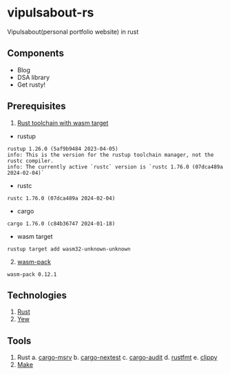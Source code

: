 # vipulsabout-rs

Vipulsabout(personal portfolio website) in rust

## Components

- Blog
- DSA library
- Get rusty!

## Prerequisites

1. [Rust toolchain with wasm target](https://www.rust-lang.org/tools/install)

- rustup

```
rustup 1.26.0 (5af9b9484 2023-04-05)
info: This is the version for the rustup toolchain manager, not the rustc compiler.
info: The currently active `rustc` version is `rustc 1.76.0 (07dca489a 2024-02-04)`
```

- rustc

```
rustc 1.76.0 (07dca489a 2024-02-04)
```

- cargo

```
cargo 1.76.0 (c84b36747 2024-01-18)
```

- wasm target

```
rustup target add wasm32-unknown-unknown
```

2. [wasm-pack](https://rustwasm.github.io/wasm-pack/installer/)

```
wasm-pack 0.12.1
```

## Technologies

1. [Rust](https://www.rust-lang.org)
2. [Yew](https://yew.rs)

## Tools

1. Rust
   a. [cargo-msrv](https://crates.io/crates/cargo-msrv)
   b. [cargo-nextest](https://nexte.st/book/installing-from-source.html)
   c. [cargo-audit](https://docs.rs/cargo-audit/latest/cargo_audit/)
   d. [rustfmt](https://github.com/rust-lang/rustfmt)
   e. [clippy](https://github.com/rust-lang/rust-clippy)
2. [Make](https://www.gnu.org/software/make/)
